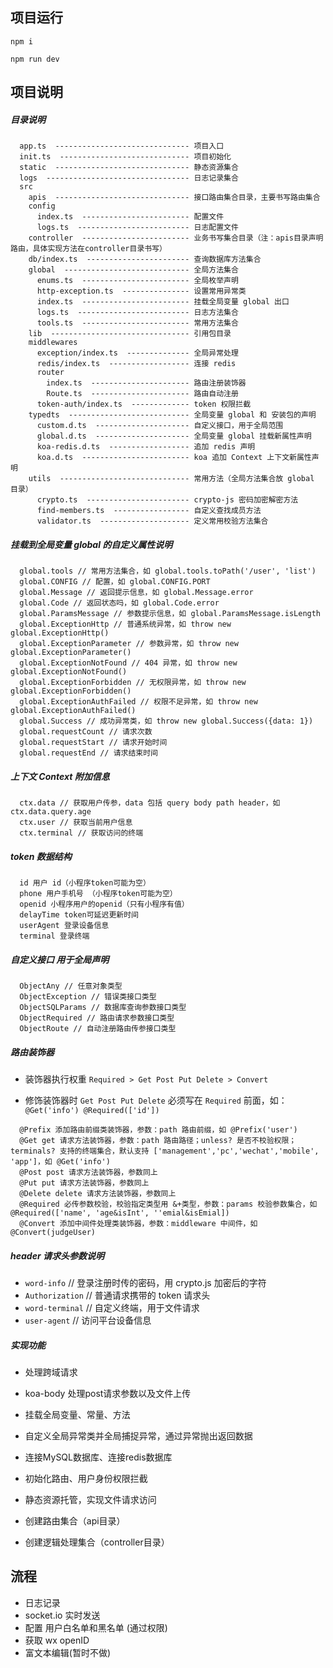 ## 项目运行

`npm i`

`npm run dev`

## 项目说明

##### 目录说明

```
  app.ts  ------------------------------ 项目入口
  init.ts  ----------------------------- 项目初始化
  static  ------------------------------ 静态资源集合
  logs  -------------------------------- 日志记录集合
  src
    apis  ------------------------------ 接口路由集合目录，主要书写路由集合
    config 
      index.ts  ------------------------ 配置文件
      logs.ts  ------------------------- 日志配置文件
    controller  ------------------------ 业务书写集合目录（注：apis目录声明路由，具体实现方法在controller目录书写）
    db/index.ts  ----------------------- 查询数据库方法集合
    global  ---------------------------- 全局方法集合
      enums.ts  ------------------------ 全局枚举声明
      http-exception.ts  --------------- 设置常用异常类
      index.ts  ------------------------ 挂载全局变量 global 出口
      logs.ts  ------------------------- 日志方法集合
      tools.ts  ------------------------ 常用方法集合
    lib  ------------------------------- 引用包目录
    middlewares
      exception/index.ts  -------------- 全局异常处理
      redis/index.ts  ------------------ 连接 redis
      router
        index.ts  ---------------------- 路由注册装饰器
        Route.ts  ---------------------- 路由自动注册
      token-auth/index.ts  ------------- token 权限拦截
    typedts  --------------------------- 全局变量 global 和 安装包的声明
      custom.d.ts  --------------------- 自定义接口，用于全局范围
      global.d.ts  --------------------- 全局变量 global 挂载新属性声明
      koa-redis.d.ts  ------------------ 追加 redis 声明
      koa.d.ts  ------------------------ koa 追加 Context 上下文新属性声明
    utils  ----------------------------- 常用方法（全局方法集合放 global 目录）
      crypto.ts  ----------------------- crypto-js 密码加密解密方法
      find-members.ts  ----------------- 自定义查找成员方法
      validator.ts  -------------------- 定义常用校验方法集合
```

##### 挂载到全局变量 global 的自定义属性说明

```
  global.tools // 常用方法集合，如 global.tools.toPath('/user', 'list')
  global.CONFIG // 配置，如 global.CONFIG.PORT
  global.Message // 返回提示信息，如 global.Message.error
  global.Code // 返回状态吗，如 global.Code.error
  global.ParamsMessage // 参数提示信息，如 global.ParamsMessage.isLength
  global.ExceptionHttp // 普通系统异常，如 throw new global.ExceptionHttp()
  global.ExceptionParameter // 参数异常，如 throw new global.ExceptionParameter()
  global.ExceptionNotFound // 404 异常，如 throw new global.ExceptionNotFound()
  global.ExceptionForbidden // 无权限异常，如 throw new global.ExceptionForbidden()
  global.ExceptionAuthFailed // 权限不足异常，如 throw new global.ExceptionAuthFailed()
  global.Success // 成功异常类，如 throw new global.Success({data: 1})
  global.requestCount // 请求次数
  global.requestStart // 请求开始时间
  global.requestEnd // 请求结束时间
```

##### 上下文 Context 附加信息

```
  ctx.data // 获取用户传参，data 包括 query body path header，如 ctx.data.query.age
  ctx.user // 获取当前用户信息
  ctx.terminal // 获取访问的终端
```

##### token 数据结构

```
  id 用户 id（小程序token可能为空）
  phone 用户手机号 （小程序token可能为空）
  openid 小程序用户的openid（只有小程序有值）
  delayTime token可延迟更新时间
  userAgent 登录设备信息
  terminal 登录终端
```

##### 自定义接口 用于全局声明

```
  ObjectAny // 任意对象类型
  ObjectException // 错误类接口类型
  ObjectSQLParams // 数据库查询参数接口类型
  ObjectRequired // 路由请求参数接口类型
  ObjectRoute // 自动注册路由传参接口类型
```

##### 路由装饰器

  - 装饰器执行权重 `Required > Get Post Put Delete > Convert`
  
  - 修饰装饰器时 `Get Post Put Delete` 必须写在 `Required` 前面，如：`@Get('info') @Required(['id'])`

```
  @Prefix 添加路由前缀类装饰器，参数：path 路由前缀，如 @Prefix('user')
  @Get get 请求方法装饰器，参数：path 路由路径；unless? 是否不校验权限；terminals? 支持的终端集合，默认支持 ['management','pc','wechat','mobile', 'app']，如 @Get('info')
  @Post post 请求方法装饰器，参数同上
  @Put put 请求方法装饰器，参数同上
  @Delete delete 请求方法装饰器，参数同上
  @Required 必传参数校验，校验指定类型用 &+类型，参数：params 校验参数集合，如 @Required(['name', 'age&isInt', ''emial&isEmial])
  @Convert 添加中间件处理类装饰器，参数：middleware 中间件，如 @Convert(judgeUser)
```

##### header 请求头参数说明

  - `word-info` // 登录注册时传的密码，用 crypto.js 加密后的字符
  - `Authorization` // 普通请求携带的 token 请求头
  - `word-terminal` // 自定义终端，用于文件请求
  - `user-agent` // 访问平台设备信息

##### 实现功能

- 处理跨域请求
- koa-body 处理post请求参数以及文件上传
- 挂载全局变量、常量、方法
- 自定义全局异常类并全局捕捉异常，通过异常抛出返回数据
- 连接MySQL数据库、连接redis数据库
- 初始化路由、用户身份权限拦截
- 静态资源托管，实现文件请求访问

- 创建路由集合（api目录）
- 创建逻辑处理集合（controller目录）



## 流程

- 日志记录
- socket.io 实时发送
- 配置 用户白名单和黑名单 (通过权限)
- 获取 wx openID
- 富文本编辑(暂时不做)






